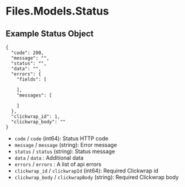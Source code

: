 # Files.Models.Status

## Example Status Object

```
{
  "code": 200,
  "message": "",
  "status": "",
  "data": "",
  "errors": {
    "fields": [

    ],
    "messages": [

    ]
  },
  "clickwrap_id": 1,
  "clickwrap_body": ""
}
```

* `code` / `code`  (int64): Status HTTP code
* `message` / `message`  (string): Error message
* `status` / `status`  (string): Status message
* `data` / `data` : Additional data
* `errors` / `errors` : A list of api errors
* `clickwrap_id` / `clickwrapId`  (int64): Required Clickwrap id
* `clickwrap_body` / `clickwrapBody`  (string): Required Clickwrap body
